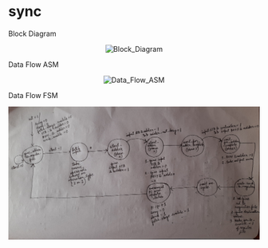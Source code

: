 # sync

Block Diagram

<p align="center">
  <img src="./Block_Diagram.jpg?raw=true" alt="Block_Diagram"/>
</p>


Data Flow ASM

<p align="center">
  <img src="./Data_Flow_ASM.jpg?raw=true" alt="Data_Flow_ASM"/>
</p>



Data Flow FSM

<p align="center">
  <img src="./Data_Flow_FSM.jpg?raw=true" alt="Data_Flow_FSM"/>
</p>

